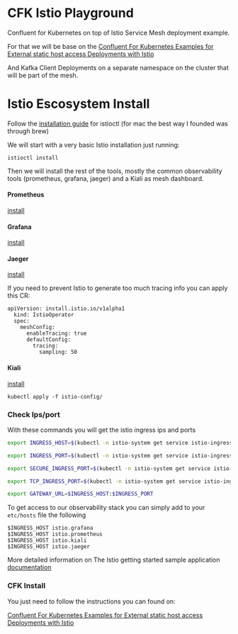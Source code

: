 # CFK Istio Playground

Confluent for Kubernetes on top of Istio Service Mesh deployment example.

For that we will be base on the [Confluent For Kubernetes Examples for External static host access Deployments with Istio](https://github.com/confluentinc/confluent-kubernetes-examples/tree/master/networking/external-access-static-host-based)


And Kafka Client Deployments on a separate namespace on the cluster that will be part of the mesh.

# Istio Escosystem Install

Follow the [installation guide](https://istio.io/latest/docs/ops/diagnostic-tools/istioctl/#install-hahahugoshortcode-s2-hbhb) for istioctl (for mac the best way I founded was through brew)

We will start with a very basic Istio installation just running:

~~~shell
istioctl install
~~~

Then we will install the rest of the tools, mostly the common observability tools (prometheus, grafana, jaeger) and a Kiali as mesh dashboard.

#### Prometheus
[install](https://istio.io/latest/docs/ops/integrations/prometheus/)

#### Grafana
[install](https://istio.io/latest/docs/ops/integrations/grafana/#option-1-quick-start)

#### Jaeger
 [install](https://istio.io/latest/docs/ops/integrations/jaeger/#installation)

If you need to prevent Istio to generate too much tracing info you can apply this CR:

~~~
apiVersion: install.istio.io/v1alpha1
  kind: IstioOperator
  spec:
    meshConfig:
      enableTracing: true
      defaultConfig:
        tracing:
          sampling: 50
~~~

#### Kiali
[install](https://kiali.io/docs/installation/quick-start/)

~~~shell
kubectl apply -f istio-config/
~~~

### Check Ips/port

With these commands you will get the istio ingress ips and ports

~~~bash
export INGRESS_HOST=$(kubectl -n istio-system get service istio-ingressgateway -o jsonpath='{.status.loadBalancer.ingress[0].ip}')

export INGRESS_PORT=$(kubectl -n istio-system get service istio-ingressgateway -o jsonpath='{.spec.ports[?(@.name=="http2")].port}')

export SECURE_INGRESS_PORT=$(kubectl -n istio-system get service istio-ingressgateway -o jsonpath='{.spec.ports[?(@.name=="https")].port}')

export TCP_INGRESS_PORT=$(kubectl -n istio-system get service istio-ingressgateway -o jsonpath='{.spec.ports[?(@.name=="tcp")].port}')

export GATEWAY_URL=$INGRESS_HOST:$INGRESS_PORT
~~~

To get access to  our observability stack you can simply add to your `etc/hosts` file the following

~~~text
$INGRESS_HOST istio.grafana
$INGRESS_HOST istio.prometheus
$INGRESS_HOST istio.kiali
$INGRESS_HOST istio.jaeger
~~~

More detailed information on The Istio getting started sample application [documentation](https://istio.io/latest/docs/setup/getting-started/#bookinfo)
### CFK Install

You just need to follow the instructions you can found on:

 [Confluent For Kubernetes Examples for External static host access Deployments with Istio](https://github.com/confluentinc/confluent-kubernetes-examples/tree/master/networking/external-access-static-host-based)
